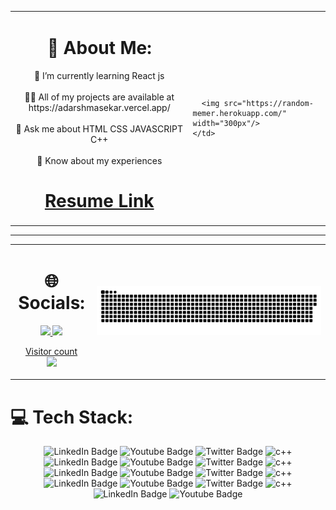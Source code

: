 <table>
  <tr>
    <td align="center">
      

<h1>💫 About Me:</h1>
🌱 I’m currently learning React js<br><br>👨‍💻 All of my projects are available at https://adarshmasekar.vercel.app/<br><br>💬 Ask me about HTML CSS JAVASCRIPT C++<br><br>📄 Know about my experiences <h1> <a href="https://drive.google.com/file/d/11u3DhkeilGC7TJ5maFc7FS5nEliaJXnQ/view?usp=share_link"> Resume Link</a> </h1>
    </td>
    <td>


      <img src="https://random-memer.herokuapp.com/" width="300px"/>
    </td>
   
  </tr>
 </table>    


<hr/>
<table>
  <tr>
    <td align="center" colspan="4">
      <h1>🌐 Socials:</h1>
       <a href="https://facebook.com/adarshmasekar" /> <img src="https://img.shields.io/badge/Facebook-%231877F2.svg?logo=Facebook&logoColor=white"/> 
        <a href="https://www.linkedin.com/in/adarsh-masekar-826a2423a" /> <img src="https://img.shields.io/badge/LinkedIn-%230077B5.svg?  logo=linkedin&logoColor=white"/> 
      <p align="center"> 
  Visitor count<br>
  <img src="https://profile-counter.glitch.me/adarshmasekar/count.svg" />
</p>
    </td>
    <td>
      <a href=#><img src="snake.svg"></a>
    </td>
  </tr>
  </table>
 <h1>💻 Tech Stack:</h1>
<div id="badges" align="center">
  <img src="https://img.shields.io/badge/LinkedIn-blue?style=for-the-badge&logo=linkedin&logoColor=white" alt="LinkedIn Badge"/>
  <img src="https://img.shields.io/badge/YouTube-red?style=for-the-badge&logo=youtube&logoColor=white" alt="Youtube Badge"/>
  <img src="https://img.shields.io/badge/Twitter-blue?style=for-the-badge&logo=twitter&logoColor=white" alt="Twitter Badge"/>
  <img src="https://img.shields.io/badge/c++-%2300599C.svg?style=for-the-badge&logo=c%2B%2B&logoColor=white" alt="c++" />
  
  <img src="https://img.shields.io/badge/css3-%231572B6.svg?style=for-the-badge&logo=css3&logoColor=white" alt="LinkedIn Badge"/>
  <img src="https://img.shields.io/badge/html5-%23E34F26.svg?style=for-the-badge&logo=html5&logoColor=white" alt="Youtube Badge"/>
  <img src="https://img.shields.io/badge/java-%23ED8B00.svg?style=for-the-badge&logo=java&logoColor=white" alt="Twitter Badge"/>
  <img src="https://img.shields.io/badge/javascript-%23323330.svg?style=for-the-badge&logo=javascript&logoColor=%23F7DF1E" alt="c++" />
  
   <img src="https://img.shields.io/badge/python-3670A0?style=for-the-badge&logo=python&logoColor=ffdd54" alt="LinkedIn Badge"/>
  <img src="https://img.shields.io/badge/Anaconda-%2344A833.svg?style=for-the-badge&logo=anaconda&logoColor=white" alt="Youtube Badge"/>
  <img src="https://img.shields.io/badge/bootstrap-%23563D7C.svg?style=for-the-badge&logo=bootstrap&logoColor=white" alt="Twitter Badge"/>
  <img src="https://img.shields.io/badge/jquery-%230769AD.svg?style=for-the-badge&logo=jquery&logoColor=white" alt="c++" />
  
  
    
   <img src="https://img.shields.io/badge/NPM-%23000000.svg?style=for-the-badge&logo=npm&logoColor=white" alt="LinkedIn Badge"/>
  <img src="https://img.shields.io/badge/node.js-6DA55F?style=for-the-badge&logo=node.js&logoColor=white" alt="Youtube Badge"/>
  <img src="https://img.shields.io/badge/react-%2320232a.svg?style=for-the-badge&logo=react&logoColor=%2361DAFB" alt="Twitter Badge"/>
  <img src="https://img.shields.io/badge/tailwindcss-%2338B2AC.svg?style=for-the-badge&logo=tailwind-css&logoColor=white" alt="c++" />
    
  
  <img src="https://img.shields.io/badge/numpy-%23013243.svg?style=for-the-badge&logo=numpy&logoColor=white" alt="LinkedIn Badge"/>
  <img src="https://img.shields.io/badge/pandas-%23150458.svg?style=for-the-badge&logo=pandas&logoColor=white" alt="Youtube Badge"/>
  
  
</div>








